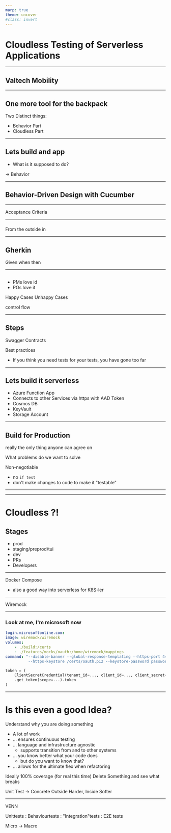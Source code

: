 ```yaml
---
marp: true
theme: uncover
#class: invert
---
```


# Cloudless Testing of Serverless Applications

---

## Valtech Mobility

---

## One more tool for the backpack


Two Distinct things:
- Behavior Part
- Cloudless Part

---

## Lets build and app

- What is it supposed to do?

-> Behavior

---

## Behavior-Driven Design with Cucumber

---

Acceptance Criteria

---

###

From the outside in

---

## Gherkin

Given when then

---

##

- PMs love id
- POs love it

Happy Cases
Unhappy Cases

control flow

---

## Steps

Swagger Contracts

Best practices

- If you think you need tests for your tests, you have gone too far


---

## Lets build it serverless

- Azure Function App
- Connects to other Services via https with AAD Token
- Cosmos DB
- KeyVault
- Storage Account

---

## Build for Production

really the only thing anyone can agree on

What problems do we want to solve

Non-negotiable

- no `if test`
- don't make changes to code to make it "testable"


---



---


# Cloudless ?!




## Stages

- prod
- staging/preprod/tui
- dev
- PRs
- Developers

---

Docker Compose
- also a good way into serverless for K8S-ler

---

Wiremock

---

### Look at me, I'm microsoft now

```yaml
login.microsoftonline.com:
image: wiremock/wiremock
volumes:
    - ./build:/certs
    - ./features/mocks/oauth:/home/wiremock/mappings
command: "--disable-banner --global-response-templating --https-port 443 \
          --https-keystore /certs/oauth.p12 --keystore-password password"
```

```python
token = (
    ClientSecretCredential(tenant_id=..., client_id=..., client_secret=...)
    .get_token(scope=...).token
)
```

---

# Is this even a good Idea?

Understand why you are doing something

- A lot of work
- ... ensures continuous testing
- ... language and infrastructure agnostic
    - supports transition from and to other systems
- ... you know better what your code does
    - but do you want to know that?
- ... allows for the ultimate flex when refactoring

Ideally 100% coverage (for real this time)
Delete Something and see what breaks

Unit Test -> Concrete
Outside Harder, Inside Softer


---

VENN

Unittests : Behaviourtests : "Integration"tests : E2E tests


Micro -> Macro

